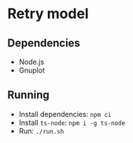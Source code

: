 # Retry model

## Dependencies

- Node.js
- Gnuplot

## Running

- Install dependencies: `npm ci`
- Install `ts-node`: `npm i -g ts-node`
- Run: `./run.sh`
